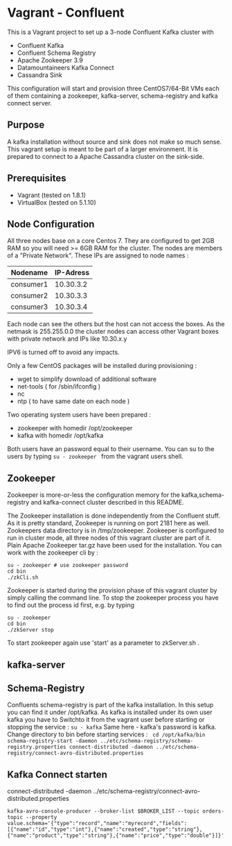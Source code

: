 Vagrant - Confluent
===================

This is a Vagrant project to set up a 3-node Confluent Kafka cluster with
* Confluent Kafka
* Confluent Schema Registry
* Apache Zookeeper 3.9
* Datamountaineers Kafka Connect
* Cassandra Sink

This configuration will start and provision three CentOS7/64-Bit VMs each of them
containing a zookeeper, kafka-server, schema-registry and kafka connect server.

Purpose
------------
A kafka installation without source and sink does not make so much sense. This
vagrant setup is meant to be part of a larger environment. It is prepared to
connect to a Apache Cassandra cluster on the sink-side.

Prerequisites
-------------------------
* Vagrant (tested on 1.8.1)
* VirtualBox (tested on 5.1.10)

Node Configuration
------------
All three nodes base on a core Centos 7. They are configured to get 2GB RAM so
you will need >= 6GB RAM for the cluster. The nodes are members of a "Private Network".
These IPs are assigned to node names :

|Nodename | IP-Adress|
|-------| ---------|
|consumer1|10.30.3.2|
|consumer2|10.30.3.3|
|consumer3|10.30.3.4|

Each node can see the others but the host can not access the boxes. As the
netmask is 255.255.0.0 the cluster nodes can access other Vagrant boxes with
private network and IPs like 10.30.x.y

IPV6 is turned off to avoid any impacts.

Only a few CentOS packages will be installed during provisioning :
* wget to simplify download of additional software
* net-tools ( for /sbin/ifconfig )
* nc
* ntp ( to have same date on each node )

Two operating system users have been prepared :
* zookeeper with homedir /opt/zookeeper
* kafka with homedir /opt/kafka

Both users have an password equal to their username. You can su to the users by typing
`su - zookeeper ` from the vagrant users shell.

Zookeeper
------------------
Zookeeper is more-or-less the configuration memory for the kafka,schema-registry and kafka-connect
cluster described in this README.

The Zookeeper installation is done independently from the Confluent stuff.
As it is pretty standard, Zookeeper is running on port 2181 here as well. Zookeepers
data directory is in /tmp/zookeeper. Zookeeper is configured to run in cluster mode,
all three nodes of this vagrant cluster are part of it.
Plain Apache Zookeeper tar.gz have been used for the installation. You can work
with the zookeeper cli by :

```
su - zookeeper # use zookeeper password
cd bin
./zkCli.sh
```

Zookeeper is started during the provision phase of this vagrant cluster by simply
calling the command line. To stop the zookeeper process you have to find out the
process id first, e.g. by typing

```
su - zookeeper
cd bin
./zkServer stop
```

To start zookeeper again use 'start' as a parameter to zkServer.sh .



kafka-server
-------------

Schema-Registry
----------------
Confluents schema-registry is part of the kafka installation. In this setup you can find it
under /opt/kafka. As kafka is installed under its own user kafka you have to Switchto it from the vagrant
user before starting or stopping the service :
`su - kafka`
Same here - kafka's password is kafka. Change directory to bin before starting services :
`
cd /opt/kafka/bin
schema-registry-start -daemon ../etc/schema-registry/schema-registry.properties
connect-distributed -daemon ../etc/schema-registry/connect-avro-distributed.properties`


Kafka Connect starten
---------------------
connect-distributed -daemon ../etc/schema-registry/connect-avro-distributed.properties


`kafka-avro-console-producer --broker-list $BROKER_LIST --topic orders-topic --property value.schema='{"type":"record","name":"myrecord","fields":[{"name":"id","type":"int"},{"name":"created","type":"string"},{"name":"product","type":"string"},{"name":"price","type":"double"}]}'`
